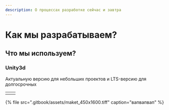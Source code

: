 ```yaml
---
description: О процессах разработке сейчас и завтра
---
```


# Как мы разрабатываем?

## Что мы используем?

### Unity3d

Актуальную версию для небольших проектов и LTS-версию для долгосрочных



|  |  |
| :--- | :--- |
|  |  |

{% file src=".gitbook/assets/maket\_450x1600.tiff" caption="вапвапвап" %}





